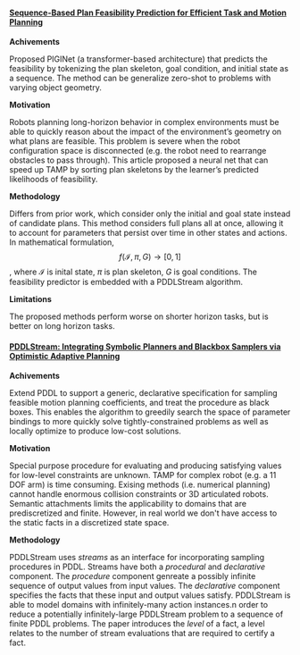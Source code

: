 #### [Sequence-Based Plan Feasibility Prediction for Efficient Task and Motion Planning]((https://arxiv.org/pdf/2211.01576.pdf))

**Achivements**

Proposed PIGINet (a transformer-based architecture) that predicts the feasibility by tokenizing the plan skeleton, goal condition, and initial state as a sequence. The method can be generalize zero-shot to problems with varying object geometry.

**Motivation**

Robots planning long-horizon behavior in complex environments must be able to quickly reason about the impact of the environment’s geometry on what plans are feasible. This problem is severe when the robot configuration space is disconnected (e.g. the robot need to rearrange obstacles to pass through). This article proposed a neural net that can speed up TAMP by sorting plan skeletons by the learner’s predicted likelihoods of feasibility.

**Methodology**

Differs from prior work, which consider  only the initial and goal state instead of candidate plans. This method considers full plans all at once, allowing it to account for parameters that persist over time in other states and actions. In mathematical formulation, $$f(\mathcal{I},\pi,G) \rightarrow [0,1]$$, where $\mathcal{I}$ is inital state, $\pi$ is plan skeleton, $G$ is goal conditions. The feasibility predictor is embedded with a PDDLStream algorithm.

**Limitations**

The proposed methods perform worse on shorter horizon tasks, but is better on long horizon tasks.



#### [PDDLStream: Integrating Symbolic Planners and Blackbox Samplers via Optimistic Adaptive Planning](https://arxiv.org/pdf/1802.08705.pdf)

**Achivements**

Extend PDDL to support a generic, declarative specification for sampling feasible motion planning coefficients, and treat the procedure as black boxes. This enables the algorithm to greedily search the space of parameter bindings to more quickly solve tightly-constrained problems as well as locally optimize to produce low-cost solutions.

**Motivation**

Special purpose procedure for evaluating and producing satisfying values for low-level constraints are unknown. TAMP for complex robot (e.g. a 11 DOF arm) is time consuming. Exising methods (i.e. numerical planning) cannot handle enormous collision constraints or 3D articulated robots. Semantic attachments limits the applicability to domains that are prediscretized and finite. However, in real world we don't have access to the static facts in a discretized state space. 

**Methodology**

PDDLStream uses *streams* as an interface for incorporating sampling procedures in PDDL. Streams have both a *procedural* and *declarative* component. The *procedure* component genreate a possibly infinite sequence of output values from input values. The *declarative* component specifies the facts that these input and output values satisfy. PDDLStream is able to model domains with infinitely-many action instances.n order to reduce a potentially infinitely-large PDDLStream problem to a sequence of finite PDDL problems. The paper introduces the *level* of a fact, a level relates to the number of stream evaluations that are required to certify a fact.
